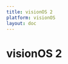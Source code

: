 ```yaml
---
title: visionOS 2
platform: visionOS
layout: doc
---
```


# visionOS 2

<LatestFeatures 
  title="visionOS 2" 
  platform="visionOS"
  dataPath="/v2/visionos_data_feed.json"
  linksData="/v1/essential_links.json"
/>

<SecurityInfo 
  title="visionOS 2" 
  platform="visionOS" 
  dataPath="/v2/visionos_data_feed.json" 
/>
